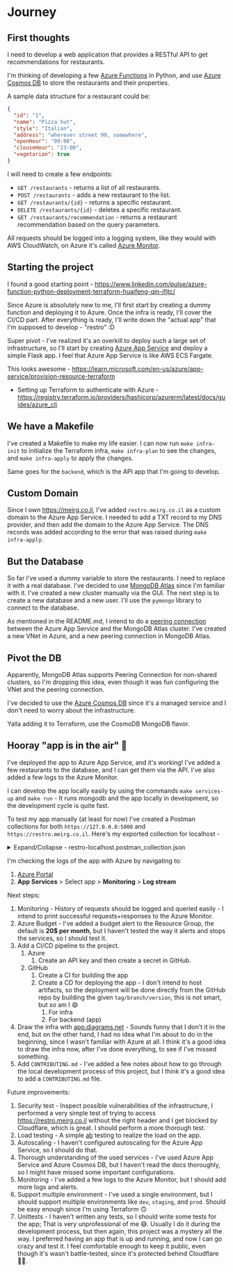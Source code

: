 # Journey

## First thoughts

I need to develop a web application that provides a RESTful API to get recommendations for restaurants.

I'm thinking of developing a few [Azure Functions](https://azure.microsoft.com/en-us/products/functions) in Python, and use [Azure Cosmos DB](https://azure.microsoft.com/en-us/services/cosmos-db) to store the restaurants and their properties.

A sample data structure for a restaurant could be:

```json
{
  "id": "1",
  "name": "Pizza hut",
  "style": "Italian",
  "address": "wherever street 99, somewhere",
  "openHour": "09:00",
  "clouseHour": "23:00",
  "vegetarian": true
}
```

I will need to create a few endpoints:

- `GET /restaurants` - returns a list of all restaurants.
- `POST /restaurants` - adds a new restaurant to the list.
- `GET /restaurants/{id}` - returns a specific restaurant.
- `DELETE /restaurants/{id}` - deletes a specific restaurant.
- `GET /restaurants/recommendation` - returns a restaurant recommendation based on the query parameters.

All requests should be logged into a logging system, like they would with AWS CloudWatch, on Azure it's called [Azure Monitor](https://azure.microsoft.com/en-us/services/monitor).

## Starting the project

I found a good starting point - https://www.linkedin.com/pulse/azure-function-python-deployment-terraform-huaifeng-qin-jfjtc/

Since Azure is absolutely new to me, I'll first start by creating a dummy function and deploying it to Azure. Once the infra is ready, I'll cover the CI/CD part. After everything is ready, I'll write down the "actual app" that I'm supposed to develop - "restro" :D

Super pivot - I've realized it's an overkill to deploy such a large set of infrastructure, so I'll start by creating [Azure App Service](https://learn.microsoft.com/en-us/azure/app-service/getting-started?pivots=stack-python) and deploy a simple Flask app. I feel that Azure App Service is like AWS ECS Fargate.

This looks awesome - https://learn.microsoft.com/en-us/azure/app-service/provision-resource-terraform

- Setting up Terraform to authenticate with Azure - https://registry.terraform.io/providers/hashicorp/azurerm/latest/docs/guides/azure_cli

## We have a Makefile

I've created a Makefile to make my life easier. I can now run `make infra-init` to initialize the Terraform infra, `make infra-plan` to see the changes, and `make infra-apply` to apply the changes.

Same goes for the `backend`, which is the API app that I'm going to develop.

## Custom Domain

Since I own https://meirg.co.il, I've added `restro.meirg.co.il` as a custom domain to the Azure App Service. I needed to add a TXT record to my DNS provider, and then add the domain to the Azure App Service. The DNS records was added according to the error that was raised during `make infra-apply`.

## But the Database

So far I've used a dummy variable to store the restaurants. I need to replace it with a real database. I've decided to use [MongoDB Atlas](https://www.mongodb.com/cloud/atlas) since I'm familiar with it. I've created a new cluster manually via the GUI. The next step is to create a new database and a new user. I'll use the `pymongo` library to connect to the database.

As mentioned in the README.md, I intend to do a [peering connection](https://www.mongodb.com/docs/atlas/security-vpc-peering/) between the Azure App Service and the MongoDB Atlas cluster. I've created a new VNet in Azure, and a new peering connection in MongoDB Atlas.

## Pivot the DB

Apparently, MongoDB Atlas supports Peering Connection for non-shared clusters, so I'm dropping this idea, even though it was fun configuring the VNet and the peering connection.

I've decided to use the [Azure Cosmos DB](https://azure.microsoft.com/en-us/services/cosmos-db) since it's a managed service and I don't need to worry about the infrastructure.

Yalla adding it to Terraform, use the CosmoDB MongoDB flavor.

## Hooray "app is in the air" 🚀

I've deployed the app to Azure App Service, and it's working! I've added a few restaurants to the database, and I can get them via the API. I've also added a few logs to the Azure Monitor.

I can develop the app locally easily by using the commands `make services-up` and `make run` - It runs mongodb and the app locally in development, so the development cycle is quite fast.

To test my app manually (at least for now) I've created a Postman collections for both `https://127.0.0.0:5000` and `https://restro.meirg.co.il`. Here's my exported collection for localhost -

<details>

<summary>Expand/Collapse - restro-localhost.postman_collection.json</summary>

```json
{
  "info": {
    "_postman_id": "007e8c60-06ed-4f5a-83d4-6a474a71ffed",
    "name": "restro-localhost",
    "schema": "https://schema.getpostman.com/json/collection/v2.1.0/collection.json",
    "_exporter_id": "9776480"
  },
  "item": [
    {
      "name": "restaurants",
      "request": {
        "method": "GET",
        "header": [],
        "url": {
          "raw": "{{BASE_URL}}/restaurants",
          "host": ["{{BASE_URL}}"],
          "path": ["restaurants"]
        }
      },
      "response": []
    },
    {
      "name": "version",
      "request": {
        "method": "GET",
        "header": [],
        "url": {
          "raw": "{{BASE_URL}}/version",
          "host": ["{{BASE_URL}}"],
          "path": ["version"]
        }
      },
      "response": []
    },
    {
      "name": "health",
      "request": {
        "method": "GET",
        "header": [],
        "url": {
          "raw": "{{BASE_URL}}/health",
          "host": ["{{BASE_URL}}"],
          "path": ["health"]
        }
      },
      "response": []
    },
    {
      "name": "root",
      "request": {
        "method": "GET",
        "header": [],
        "url": {
          "raw": "{{BASE_URL}}/",
          "host": ["{{BASE_URL}}"],
          "path": [""]
        }
      },
      "response": []
    },
    {
      "name": "restaurants/recommendation",
      "request": {
        "method": "GET",
        "header": [],
        "url": {
          "raw": "{{BASE_URL}}/restaurants/recommendation?style=chinese",
          "host": ["{{BASE_URL}}"],
          "path": ["restaurants", "recommendation"],
          "query": [
            {
              "key": "vegetarian",
              "value": "no",
              "disabled": true
            },
            {
              "key": "style",
              "value": "chinese"
            }
          ]
        }
      },
      "response": []
    },
    {
      "name": "restaurants/generate",
      "request": {
        "method": "POST",
        "header": [],
        "url": {
          "raw": "{{BASE_URL}}/restaurants/generate",
          "host": ["{{BASE_URL}}"],
          "path": ["restaurants", "generate"]
        }
      },
      "response": []
    }
  ],
  "event": [
    {
      "listen": "prerequest",
      "script": {
        "type": "text/javascript",
        "exec": [""]
      }
    },
    {
      "listen": "test",
      "script": {
        "type": "text/javascript",
        "exec": [""]
      }
    }
  ],
  "variable": [
    {
      "key": "BASE_URL",
      "value": "http://127.0.0.1:5000",
      "type": "string"
    }
  ]
}
```

</details>

I'm checking the logs of the app with Azure by navigating to:

1. [Azure Portal](https://portal.azure.com/)
2. **App Services** > Select app > **Monitoring** > **Log stream**

Next steps:

1. Monitoring - History of requests should be logged and queried easily - I intend to print successful requests+responses to the Azure Monitor.
2. Azure Budget - I've added a budget alert to the Resource Group, the default is **20$ per month**, but I haven't tested the way it alerts and stops the services, so I should test it.
3. Add a CI/CD pipeline to the project.
   1. Azure
      1. Create an API key and then create a secret in GitHub.
   2. GitHub
      1. Create a CI for building the app
      2. Create a CD for deploying the app - I don't intend to host artifacts, so the deployment will be done directly from the GitHub repo by building the given `tag/branch/version`, this is not smart, but so am I 😄
         1. For infra
         2. For backend (app)
4. Draw the infra with [app.diagrams.net](https://app.diagrams.net/) - Sounds funny that I don't it in the end, but on the other hand, I had no idea what I'm about to do in the beginning, since I wasn't familiar with Azure at all. I think it's a good idea to draw the infra now, after I've done everything, to see if I've missed something.
5. Add `CONTRIBUTING.md` - I've added a few notes about how to go through the local development process of this project, but I think it's a good idea to add a `CONTRIBUTING.md` file.

Future improvements:

1.  Security test - Inspect possible vulnerabilities of the infrastructure, I performed a very simple test of trying to access https://restro.meirg.co.il without the right header and I get blocked by Cloudflare, which is great. I should perform a more thorough test.
2.  Load testing - A simple [ab](https://httpd.apache.org/docs/2.4/programs/ab.html) testing to realize the load on the app.
3.  Autoscaling - I haven't configured autoscaling for the Azure App Service, so I should do that.
4.  Thorough understanding of the used services - I've used Azure App Service and Azure Cosmos DB, but I haven't read the docs thoroughly, so I might have missed some important configurations.
5.  Monitoring - I've added a few logs to the Azure Monitor, but I should add more logs and alerts.
6.  Support multiple environment - I've used a single environment, but I should support multiple environments like `dev`, `staging`, and `prod`. Should be easy enough since I'm using Terraform 🙃
7.  Unittests - I haven't written any tests, so I should write some tests for the app; That is very unprofessional of me 😅. Usually I do it during the development process, but then again, this project was a mystery all the way. I preferred having an app that is up and running, and now I can go crazy and test it. I feel comfortable enough to keep it public, even though it's wasn't battle-tested, since it's protected behind Cloudflare 💪🏻.
